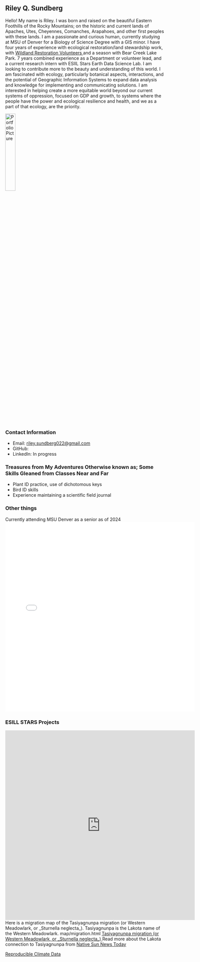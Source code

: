 <!DOCTYPE html>
<html>
<head>
  <style>
    .map-container {
      width: 600px;
      height: 600px;
      overflow: hidden;
      position: relative;
    }
.map-container iframe {
      width: 100%;
      height: 100%;
      border: none;
    }
  </style>

## Riley Q. Sundberg
Hello! My name is Riley. I was born and raised on the beautiful Eastern Foothills of the Rocky Mountains; on the historic and current lands of Apaches, Utes, Cheyennes, Comanches, Arapahoes, and other first peoples with these lands. I am a passionate and curious human, currently studying at MSU of Denver for a Biology of Science Degree with a GIS minor. I have four years of experience with ecological restoration/land stewardship work, with <a href="https://www.wrv.org/"> Wildland Restoration Volunteers </a> and a season with Bear Creek Lake Park. 7 years combined experience as a Department or volunteer lead, and a current research intern with ESIIL Stars Earth Data Science Lab. I am looking to contribute more to the beauty and understanding of this world. I am fascinated with ecology, particularly botanical aspects, interactions, and the potential of Geographic Information Systems to expand data analysis and knowledge for implementing and communicating solutions. I am interested in helping create a more equitable world beyond our current systems of oppression, focused on GDP and growth, to systems where the people have the power and ecological resilience and health, and we as a part of that ecology, are the priority. 

 <img id="myphoto"
                       alt="Portfolio Picture"
                       width="25%"
                       src ="MeFabP.jpg"> 

### Contact Information
* Email: riley.sundberg022@gmail.com
* GitHub:
* LinkedIn: In progress


    
### Treasures from My Adventures Otherwise known as; Some Skills Gleaned from Classes Near and Far
  <ul> 
   	<li>Plant ID practice, use of dichotomous keys </li>
   	<li>Bird ID skills</li>
   	<li>Experience maintaining a scientific field journal</li>
 	</ul>
  
### Other things
Currently attending MSU Denver as a senior  as of 2024
<embed type="text/html" src= "map/ausc.html" width="600" height="600">

### ESILL STARS Projects

<div class="map-container">
  <iframe src="https://riley-sundberg022.github.io/riley-sundberg22.github.io/map/migration.html"></iframe>
</div>
Here is a migration map of the Tasiyagnunpa migration (or Western Meadowlark, or _Sturnella neglecta_). Tasiyagnunpa is the Lakota name of the Western Meadowlark. 
map/migration.html
<a href= "https://riley-sundberg022.github.io/riley-sundberg22.github.io/map/species-distribution.html" > Tasiyagnunpa migration (or Western Meadowlark, or _Sturnella neglecta_) </a>
Read more about the Lakota connection to Tasiyagnunpa from <a href="https://www.nativesunnews.today/articles/meadowlarks-still-speak-lakota-humans-dont-anymore/">Native Sun News Today</a>

<a href= "https://riley-sundberg022.github.io/riley-sundberg22.github.io/notebooks/get-started-with-open-reproducible-science.html" > Reproducible Climate Data </a> 

     

